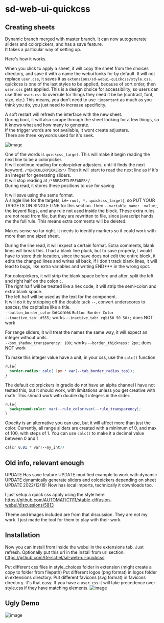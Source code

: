 # sd-web-ui-quickcss

## Creating sheets
Dynamic branch merged with master branch. It can now autogenerate sliders and colorpickers, and has a save feature.  
It takes a particular way of setting up.  

Here's how it works.  

When you click to apply a sheet, it will copy the sheet from the choices directory, and save it with a name the webui looks for by default. 
It will not replace `user.css`, it saves it as `extensions/sd-webui-quickcss/style.css`.  
quickcss is one of the last styles to be applied, because of sort order, then `user.css` gets applied.
This is a design choice for accessibility, so users can use their `user.css` to overrule for things they need it be be (contrast, font, size, etc.)
This means, you don't need to use `!important` as much as you think you do, you just need to increase specificity.  
 
A soft restart will refresh the interface with the new sheet.  
During boot, it will also scrape through the sheet looking for a few things, so it knows what and how many to generate.  
If the trigger words are not available, it wont create adjusters.  
There are three keywords used for it's seek.  

![image](https://user-images.githubusercontent.com/9631031/210469201-c974a33e-c87d-49bf-a439-a90fedb0e397.png)

One of the words is `quickcss_target`. This will make it begin reading the next line to be a colorpicker.  
It will continue reading for colorpicker adjusters, until it finds the next keyword. `/*ENDCOLORPICKERS*/`
Then it will start to read the next line as if it's an integer for generating sliders.  
It will stop reading at `/*BREAKFILEREADER*/`  
During read, it stores these positions to use for saving.  

It will save using the same format.  
A single line for the targets, i.e- `root, *, quickcss_target{`, so PUT YOUR TARGETS ON SINGLE LINE for this section.
Then `--variable_name:  value;`, the keyord flags, and any rule not used inside the block.
These extra rules are not read from file, but they are rewritten to file, since javascript hands me the full rule. This means extra comments will be deleted.

Makes sense so far right. It needs to identify markers so it could work with more than one sized sheet.

During the line read, it will expect a certain format. Extra comments, blank lines will break this. I had a blank line pluck, but to save properly, I would have to store their location, since the save does not edit the entire block, it edits the changed lines and writes all back, if I don't track blank lines, it will lead to bugs, like extra variables and writing END*** in the wrong spot.

For colorpickers, it will strip the blank space before and after, split the left and right half on the colon `:`.  
The right half will be treated like a hex code, it will strip the semi-colon and extra blank space.  
The left half will be used as the text for the component.  
It will do it by stripping off the double tack `--`, convert underscores to spaces, the capitalize like a title.  
`--button_border_color` becomes `Button Border Color`  
`--inactive_tab: #555;` works
`--inactive_tab: rgb(50 50 50);` does NOT work

For range sliders, it will treat the names the same way, it will expect an integer without units.  
`--box_shadow_transparency: 100;` works
`--border_thickness: 2px;` does NOT work  

To make this integer value have a unit, in your css, use the `calc()` function.  
```css
rule{
  border-radius: calc( 1px * var(--tab_border_radius_top));
}
```  

The default colorpickers in gradio do not have an alpha channel I have not tested this, but it should work, with limitations unless you get creative with math.  This should work with double digit integers in the slider.
```css
rule{
  background-color: var(--rule_color)var(--rule_transparency);
}
```

Opacity is an alternative you can use, but it will affect more than just the color. Currently, all range sliders are created with a minimum of 0, and max of 100, with steps of 1. You can use `calc()` to make it a decimal value between 0 and 1.  
```css
calc( 0.01 * var(--my_int))
``` 


## Old info, relevant enough
UPDATE Has save feature
UPDATE modified example to work with dynamic
UPDATE dynamically generate sliders and colopickers depending on sheet
UPDATE 2022/12/19: Now has local imports, technically it downloads too.

I just setup a quick css apply using the style here https://github.com/AUTOMATIC1111/stable-diffusion-webui/discussions/5813

Theme and images included are from that discussion. They are not my work. I just made the tool for them to play with their work.
## Installation
Now you can install from inside the webui in the extensions tab. Just refresh. Optionally put this url in the install from url section.
https://github.com/Gerschel/sd-web-ui-quickcss

Put different css files in style_choices folder in extension (might create a copy to folder from filepath)
Put different logos (png format) in logos folder in extensions directory.
Put different favicons (svg format) in favicons directory.
It's that easy.
If you have a `user.css` it will take precedence over style.css if they have matching elements.
![image](https://user-images.githubusercontent.com/9631031/208538335-d1da51c8-33d5-4f28-b2e6-0083f0a7005d.png)

## Ugly Demo
![image](https://user-images.githubusercontent.com/9631031/210470845-3c0c1b3b-821d-4c22-87f4-6c193cd3e3f4.png)


